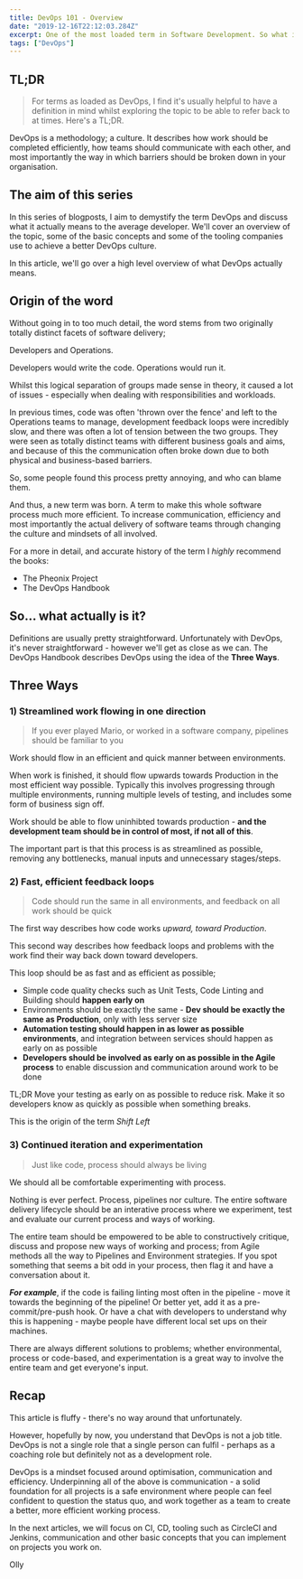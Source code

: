 ```yaml
---
title: DevOps 101 - Overview
date: "2019-12-16T22:12:03.284Z"
excerpt: One of the most loaded term in Software Development. So what is it all about?
tags: ["DevOps"]
---
```

## TL;DR
> For terms as loaded as DevOps, I find it's usually helpful to have a definition in mind whilst exploring the topic to be able to refer back to at times. Here's a TL;DR.

<span class="blogpost-highlighted">DevOps is a methodology; a culture. It describes how work should be completed efficiently, how teams should communicate with each other, and most importantly the way in which barriers should be broken down in your organisation.</span>

## The aim of this series

In this series of blogposts, I aim to demystify the term DevOps and discuss what it actually means to the average developer. We'll cover an overview of the topic, some of the basic concepts and some of the tooling companies use to achieve a better DevOps culture.

In this article, we'll go over a high level overview of what DevOps actually means.

## Origin of the word
Without going in to too much detail, the word stems from two originally totally distinct facets of software delivery;

Developers and Operations. 

Developers would write the code. Operations would run it. 

Whilst this logical separation of groups made sense in theory, it caused a lot of issues - especially when dealing with responsibilities and workloads.

In previous times, code was often 'thrown over the fence' and left to the Operations teams to manage, development feedback loops were incredibly slow, and there was often a lot of tension between the two groups. They were seen as totally distinct teams with different business goals and aims, and because of this the communication often broke down due to both physical and business-based barriers.

So, some people found this process pretty annoying, and who can blame them.

And thus, a new term was born. A term to <span class="blogpost-highlighted">make this whole software process much more efficient</span>. To increase communication, efficiency and most importantly the actual delivery of software teams through changing the culture and mindsets of all involved. 

For a more in detail, and accurate history of the term I *highly* recommend the books:

* The Pheonix Project
* The DevOps Handbook

## So... what actually is it?
Definitions are usually pretty straightforward. Unfortunately with DevOps, it's never straightforward - however we'll get as close as we can. The DevOps Handbook describes DevOps using the idea of the **Three Ways**.

## Three Ways

### 1) Streamlined work flowing in one direction
> If you ever played Mario, or worked in a software company, pipelines should be familiar to you

Work should flow in an efficient and quick manner between environments. 

When work is finished, it should flow upwards towards Production in the most efficient way possible. Typically this involves progressing through multiple environments, running multiple levels of testing, and includes some form of business sign off.

Work should be able to flow uninhibted towards production - **and the development team should be in control of most, if not all of this**.

<span class="blogpost-highlighted">The important part is that this process is as streamlined as possible, removing any bottlenecks, manual inputs and unnecessary stages/steps.</span> 

### 2) Fast, efficient feedback loops
> Code should run the same in all environments, and feedback on all work should be quick

The first way describes how code works *upward, toward Production*. 

This second way describes how feedback loops and problems with the work find their way back down toward developers.

This loop should be as fast and as efficient as possible;

* Simple code quality checks such as Unit Tests, Code Linting and Building should **happen early on**
* Environments should be exactly the same - **Dev should be exactly the same as Production**, only with less server size
* **Automation testing should happen in as lower as possible environments**, and integration between services should happen as early on as possible
* **Developers should be involved as early on as possible in the Agile process** to enable discussion and communication around work to be done

<span class="blogpost-highlighted">TL;DR Move your testing as early on as possible to reduce risk. Make it so developers know as quickly as possible when something breaks.</span>

<span class="blogpost-highlighted">This is the origin of the term *Shift Left*</span>

### 3) Continued iteration and experimentation
> Just like code, process should always be living

We should all be comfortable experimenting with process.

Nothing is ever perfect. Process, pipelines nor culture. The entire software delivery lifecycle should be an interative process where we experiment, test and evaluate our current process and ways of working.

The entire team should be empowered to be able to constructively critique, discuss and propose new ways of working and process; from Agile methods all the way to Pipelines and Environment strategies. If you spot something that seems a bit odd in your process, then flag it and have a conversation about it. 

***For example***, if the code is failing linting most often in the pipeline - move it towards the beginning of the pipeline! Or better yet, add it as a pre-commit/pre-push hook. Or have a chat with developers to understand why this is happening - maybe people have different local set ups on their machines. 

<span class="blogpost-highlighted">There are always different solutions to problems; whether environmental, process or code-based, and experimentation is a great way to involve the entire team and get everyone's input.</span>

## Recap

This article is fluffy - there's no way around that unfortunately.

However, hopefully by now, you understand that <span class="blogpost-highlighted">DevOps is not a job title</span>. DevOps is not a single role that a single person can fulfil - perhaps as a coaching role but definitely not as a development role. 

DevOps is a mindset focused around optimisation, communication and efficiency. Underpinning all of the above is communication - a solid foundation for all projects is a safe environment where people can feel confident to question the status quo, and work together as a team to create a better, more efficient working process.

In the next articles, we will focus on CI, CD, tooling such as CircleCI and Jenkins, communication and other basic concepts that you can implement on projects you work on. 

Olly